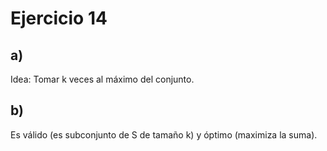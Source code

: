 # Ejercicio 14
## a) 
Idea: Tomar k veces al máximo del conjunto. 

## b) 
Es válido (es subconjunto de S de tamaño k) y óptimo (maximiza la suma). 
